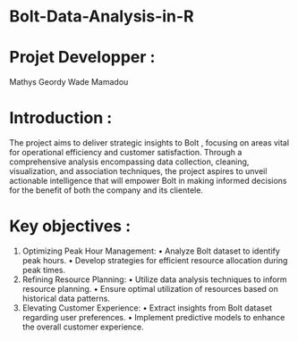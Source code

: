 # Bolt-Data-Analysis-in-R
# Projet Developper :
  Mathys 
  Geordy 
  Wade Mamadou 

  
# Introduction :
The project aims to deliver strategic insights to Bolt , focusing on areas vital for operational
efficiency and customer satisfaction. Through a comprehensive analysis encompassing data
collection, cleaning, visualization, and association techniques, the project aspires to unveil
actionable intelligence that will empower Bolt in making informed decisions for the benefit of
both the company and its clientele.

# Key objectives :
1. Optimizing Peak Hour Management:
• Analyze Bolt dataset to identify peak hours.
• Develop strategies for efficient resource allocation during peak times.
2. Refining Resource Planning:
• Utilize data analysis techniques to inform resource planning.
• Ensure optimal utilization of resources based on historical data patterns.
3. Elevating Customer Experience:
• Extract insights from Bolt dataset regarding user preferences.
• Implement predictive models to enhance the overall customer experience.
